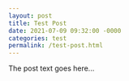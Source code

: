 ```yaml
---
layout: post
title: Test Post
date: 2021-07-09 09:32:00 -0000
categories: test
permalink: /test-post.html
---
```


The post text goes here...

